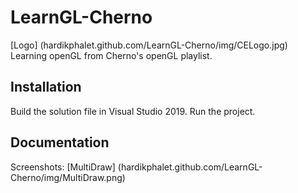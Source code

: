 # LearnGL-Cherno
[Logo] (hardikphalet.github.com/LearnGL-Cherno/img/CELogo.jpg)
Learning openGL from Cherno's openGL playlist.

## Installation
Build the solution file in Visual Studio 2019.
Run the project.

## Documentation
Screenshots:
[MultiDraw] (hardikphalet.github.com/LearnGL-Cherno/img/MultiDraw.png)